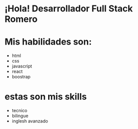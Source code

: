 # ¡Hola! Desarrollador Full Stack Romero


# Mis habilidades son:
- html
- css 
- javascript
- react 
- boostrap

# estas son mis skills 
- tecnico
- bilingue
- inglesh avanzado